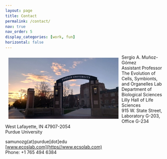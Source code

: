 ```yaml
---
layout: page
title: Contact
permalink: /contact/
nav: true
nav_order: 5
display_categories: [work, fun]
horizontal: false
---
```

<img align="right" style="float: left; padding: 10px 10px 10px 10px;" src="/assets/img/purdue_university.jpg" width="350"> 

Sergio A. Muñoz-Gómez  
  Assistant Professor  
  The Evolution of Cells, Symbionts, and Organelles Lab  
  Department of Biological Sciences  
  Lilly Hall of Life Sciences  
  915 W. State Street, Laboratory G-203, Office G-234  
  West Lafayette, IN 47907-2054  
  Purdue University  
    
  samunozg{at}purdue[dot]edu  
  [www.ecoslab.com](https//www.ecsolab.com)  
  Phone: +1 765 494 6384  
  
<script type='text/javascript' id='clustrmaps' src='//cdn.clustrmaps.com/map_v2.js?cl=ffffff&w=300&t=tt&d=diYXZcAKtfCOkQ8pRgDLsczURTqWE0zgx9fu-qnOdLk&co=2d78ad&cmo=3acc3a&cmn=ff5353&ct=ffffff'></script>

